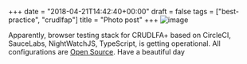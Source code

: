 +++
date = "2018-04-21T14:42:40+00:00"
draft = false
tags = ["best-practice", "crudlfap"]
title = "Photo post"
+++
![image](/img/2018-04-21-photo-post/5eef62db70aa8ab583399870e56daa27d6493eb380060c0163398c0691fb3b07.png)

Apparently, browser testing stack for CRUDLFA+ based on CircleCI, SauceLabs, NightWatchJS, TypeScript, is getting operational. All configurations are [Open Source](https://github.com/yourlabs/crudlfap). Have a beautiful day
